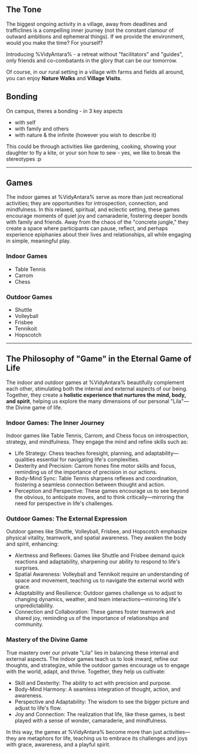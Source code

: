 <!--//meta
About: Activities and bonding experiences at VidyAntara retreat
Description: Explore the activities, games, and bonding opportunities offered at VidyAntara, a rural retreat designed for self-discovery, family connection, and nature immersion.
Primary Keyword: VidyAntara retreat activities
Related Keywords: rural retreat, nature walks, village visits, family bonding, self-discovery
Long-Tail Keywords: activities at VidyAntara retreat, rural retreat bonding experiences, nature and family activities at VidyAntara
Date: August 16, 2025
Date_mr: 2025-08-16
Prompted By: `Imran`
Meta Author: `GitHub Copilot`
//todo: regenerate once AI is reviewed and prompts removed
//meta-->

## The Tone

The biggest ongoing activity in a village, away from deadlines and trafficlines is a compelling inner journey (not the constant clamour of outward ambitions and ephemeral things). If we provide the environment, would you make the time? For yourself?

Introducing %VidyAntara% - a retreat without "facilitators" and "guides", only friends and co-combatants in the glory that can be our tomorrow.

Of course, in our rural setting in a village with farms and fields all around, you can enjoy **Nature Walks** and **Village Visits**.

## Bonding

On campus, theres a bonding - in 3 key aspects

* with self
* with family and others
* with nature & the infinite (however you wish to describe it)

This could be through activities like gardening, cooking, showing your daughter to fly a kite, or your son how to sew - yes, we like to break the stereotypes :p

---

## Games

<!--todo: ai recheck from prompt
Can you summarize the purpose of those indoor games - in a relaxed spiritual almost eclectical setting where epiphanies may come, and where away from the bustle of the "concrete jungle", we may see our lives / families in a new light
-->

The indoor games at %VidyAntara% serve as more than just recreational activities; they are opportunities for introspection, connection, and mindfulness. In this relaxed, spiritual, and eclectic setting, these games encourage moments of quiet joy and camaraderie, fostering deeper bonds with family and friends. Away from the chaos of the "concrete jungle," they create a space where participants can pause, reflect, and perhaps experience epiphanies about their lives and relationships, all while engaging in simple, meaningful play.

### Indoor Games

* Table Tennis
* Carrom
* Chess

### Outdoor Games

* Shuttle
* Volleyball
* Frisbee
* Tennikoit
* Hopscotch

---

## The Philosophy of "Game" in the Eternal Game of Life

<!--todo: ai recheck from prompt
Now, could you compare the indoor games and outdoor as stimulating the internal and external aspects of our being?

Skill, Dexterity, Body-mind sync, life strategy, alertness, spatial awareness, reflexes, adaptability, perception and perspective etc

And the many many aspects it takes to have true mastery over our own private "Lila" the Divine game
-->

The indoor and outdoor games at %VidyAntara% beautifully complement each other, stimulating both the internal and external aspects of our being. Together, they create a **holistic experience that nurtures the mind, body, and spirit**, helping us explore the many dimensions of our personal "Lila"—the Divine game of life.

### Indoor Games: The Inner Journey

Indoor games like Table Tennis, Carrom, and Chess focus on introspection, strategy, and mindfulness. They engage the mind and refine skills such as:

* Life Strategy: Chess teaches foresight, planning, and adaptability—qualities essential for navigating life's complexities.
* Dexterity and Precision: Carrom hones fine motor skills and focus, reminding us of the importance of precision in our actions.
* Body-Mind Sync: Table Tennis sharpens reflexes and coordination, fostering a seamless connection between thought and action.
* Perception and Perspective: These games encourage us to see beyond the obvious, to anticipate moves, and to think critically—mirroring the need for perspective in life's challenges.

### Outdoor Games: The External Expression

Outdoor games like Shuttle, Volleyball, Frisbee, and Hopscotch emphasize physical vitality, teamwork, and spatial awareness. They awaken the body and spirit, enhancing:

* Alertness and Reflexes: Games like Shuttle and Frisbee demand quick reactions and adaptability, sharpening our ability to respond to life's surprises.
* Spatial Awareness: Volleyball and Tennikoit require an understanding of space and movement, teaching us to navigate the external world with grace.
* Adaptability and Resilience: Outdoor games challenge us to adjust to changing dynamics, weather, and team interactions—mirroring life's unpredictability.
* Connection and Collaboration: These games foster teamwork and shared joy, reminding us of the importance of relationships and community.

### Mastery of the Divine Game

True mastery over our private "Lila" lies in balancing these internal and external aspects. The indoor games teach us to look inward, refine our thoughts, and strategize, while the outdoor games encourage us to engage with the world, adapt, and thrive. Together, they help us cultivate:

* Skill and Dexterity: The ability to act with precision and purpose.
* Body-Mind Harmony: A seamless integration of thought, action, and awareness.
* Perspective and Adaptability: The wisdom to see the bigger picture and adjust to life's flow.
* Joy and Connection: The realization that life, like these games, is best played with a sense of wonder, camaraderie, and mindfulness.

In this way, the games at %VidyAntara% become more than just activities—they are metaphors for life, teaching us to embrace its challenges and joys with grace, awareness, and a playful spirit.
